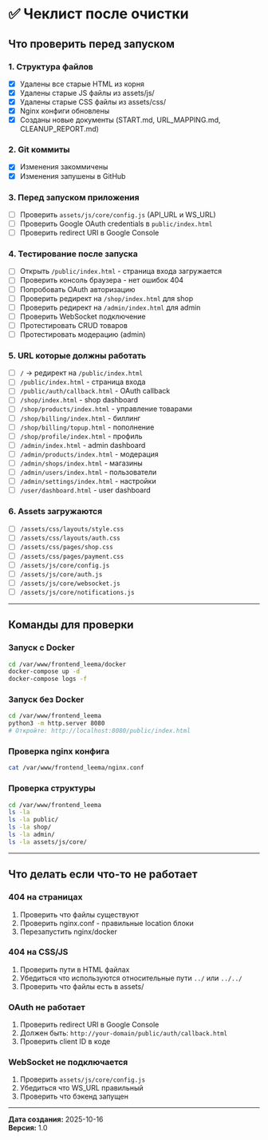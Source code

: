 # ✅ Чеклист после очистки

## Что проверить перед запуском

### 1. Структура файлов
- [x] Удалены все старые HTML из корня
- [x] Удалены старые JS файлы из assets/js/
- [x] Удалены старые CSS файлы из assets/css/
- [x] Nginx конфиги обновлены
- [x] Созданы новые документы (START.md, URL_MAPPING.md, CLEANUP_REPORT.md)

### 2. Git коммиты
- [x] Изменения закоммичены
- [x] Изменения запушены в GitHub

### 3. Перед запуском приложения
- [ ] Проверить `assets/js/core/config.js` (API_URL и WS_URL)
- [ ] Проверить Google OAuth credentials в `public/index.html`
- [ ] Проверить redirect URI в Google Console

### 4. Тестирование после запуска
- [ ] Открыть `/public/index.html` - страница входа загружается
- [ ] Проверить консоль браузера - нет ошибок 404
- [ ] Попробовать OAuth авторизацию
- [ ] Проверить редирект на `/shop/index.html` для shop
- [ ] Проверить редирект на `/admin/index.html` для admin
- [ ] Проверить WebSocket подключение
- [ ] Протестировать CRUD товаров
- [ ] Протестировать модерацию (admin)

### 5. URL которые должны работать
- [ ] `/` → редирект на `/public/index.html`
- [ ] `/public/index.html` - страница входа
- [ ] `/public/auth/callback.html` - OAuth callback
- [ ] `/shop/index.html` - shop dashboard
- [ ] `/shop/products/index.html` - управление товарами
- [ ] `/shop/billing/index.html` - биллинг
- [ ] `/shop/billing/topup.html` - пополнение
- [ ] `/shop/profile/index.html` - профиль
- [ ] `/admin/index.html` - admin dashboard
- [ ] `/admin/products/index.html` - модерация
- [ ] `/admin/shops/index.html` - магазины
- [ ] `/admin/users/index.html` - пользователи
- [ ] `/admin/settings/index.html` - настройки
- [ ] `/user/dashboard.html` - user dashboard

### 6. Assets загружаются
- [ ] `/assets/css/layouts/style.css`
- [ ] `/assets/css/layouts/auth.css`
- [ ] `/assets/css/pages/shop.css`
- [ ] `/assets/css/pages/payment.css`
- [ ] `/assets/js/core/config.js`
- [ ] `/assets/js/core/auth.js`
- [ ] `/assets/js/core/websocket.js`
- [ ] `/assets/js/core/notifications.js`

---

## Команды для проверки

### Запуск с Docker
```bash
cd /var/www/frontend_leema/docker
docker-compose up -d
docker-compose logs -f
```

### Запуск без Docker
```bash
cd /var/www/frontend_leema
python3 -m http.server 8080
# Откройте: http://localhost:8080/public/index.html
```

### Проверка nginx конфига
```bash
cat /var/www/frontend_leema/nginx.conf
```

### Проверка структуры
```bash
cd /var/www/frontend_leema
ls -la
ls -la public/
ls -la shop/
ls -la admin/
ls -la assets/js/core/
```

---

## Что делать если что-то не работает

### 404 на страницах
1. Проверить что файлы существуют
2. Проверить nginx.conf - правильные location блоки
3. Перезапустить nginx/docker

### 404 на CSS/JS
1. Проверить пути в HTML файлах
2. Убедиться что используются относительные пути `../` или `../../`
3. Проверить что файлы есть в assets/

### OAuth не работает
1. Проверить redirect URI в Google Console
2. Должен быть: `http://your-domain/public/auth/callback.html`
3. Проверить client ID в коде

### WebSocket не подключается
1. Проверить `assets/js/core/config.js`
2. Убедиться что WS_URL правильный
3. Проверить что бэкенд запущен

---

**Дата создания:** 2025-10-16  
**Версия:** 1.0

